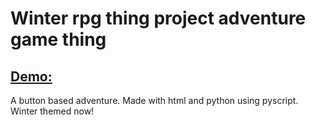 # Winter rpg thing project adventure game thing
## [Demo:](https://mudkiplikesbacon113.github.io/Snow-Adventure)
A button based adventure. Made with html and python using pyscript. Winter themed now!
